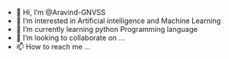 - 👋 Hi, I’m @Aravind-GNVSS
- 👀 I’m interested in Artificial intelligence and Machine Learning
- 🌱 I’m currently learning python Programming language
- 💞️ I’m looking to collaborate on ...
- 📫 How to reach me ...

<!---
Aravind-GNVSS/Aravind-GNVSS is a ✨ special ✨ repository because its `README.md` (this file) appears on your GitHub profile.
You can click the Preview link to take a look at your changes.
--->
